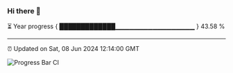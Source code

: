 ### Hi there 👋

⏳ Year progress { █████████████▁▁▁▁▁▁▁▁▁▁▁▁▁▁▁▁▁ } 43.58 %

---

⏰ Updated on Sat, 08 Jun 2024 12:14:00 GMT

![Progress Bar CI](https://github.com/Shyam-Makwana/GitHub-Actions-Demo/workflows/Progress%20Bar%20CI/badge.svg)
